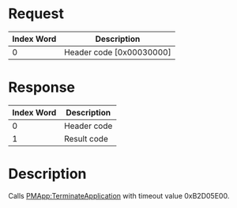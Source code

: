 # Request

| Index Word | Description                |
|------------|----------------------------|
| 0          | Header code \[0x00030000\] |

# Response

| Index Word | Description |
|------------|-------------|
| 0          | Header code |
| 1          | Result code |

# Description

Calls
[PMApp:TerminateApplication](PMApp:TerminateApplication "wikilink") with
timeout value 0xB2D05E00.